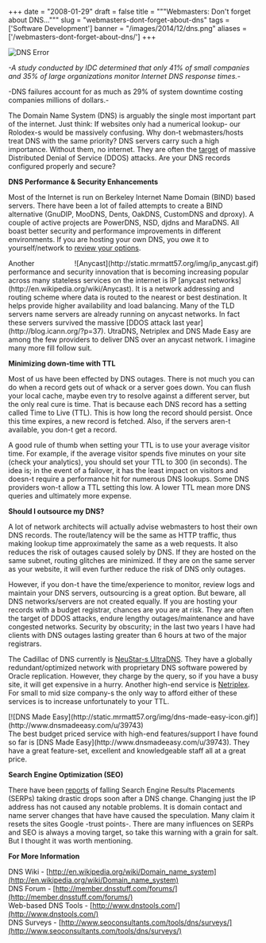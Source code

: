 
+++
date = "2008-01-29"
draft = false
title = """Webmasters: Don't forget about DNS..."""
slug = "webmasters-dont-forget-about-dns"
tags = ['Software Development']
banner = "/images/2014/12/dns.png"
aliases = ['/webmasters-dont-forget-about-dns/']
+++


![DNS Error](http://static.mrmatt57.org/img/dns_error.jpg)

*<quote>-A study conducted by IDC determined that only 41% of small companies and 35% of large organizations monitor Internet DNS response times.-</quote>*

-DNS failures account for as much as 29% of system downtime costing companies millions of dollars.-

The Domain Name System (DNS) is arguably the single most important part of the internet. Just think: If websites only had a numerical lookup- our Rolodex-s would be massively confusing. Why don-t webmasters/hosts treat DNS with the same priority? DNS servers carry such a high importance. Without them, no internet. They are often the [target](http://en.wikipedia.org/wiki/DNS_Backbone_DDoS_Attacks) of massive Distributed Denial of Service (DDOS) attacks. Are your DNS records configured properly and secure?

**DNS Performance & Security Enhancements**

Most of the Internet is run on Berkeley Internet Name Domain (BIND) based servers. There have been a lot of failed attempts to create a BIND alternative (GnuDIP, MooDNS, Dents, OakDNS, CustomDNS and dproxy). A couple of active projects are PowerDNS, NSD, djdns and MaraDNS. All boast better security and performance improvements in different environments. If you are hosting your own DNS, you owe it to yourself/network to [review your options](http://en.wikipedia.org/wiki/Comparison_of_DNS_server_software).

<div style="float: right;">![Anycast](http://static.mrmatt57.org/img/ip_anycast.gif)</div>Another performance and security innovation that is becoming increasing popular across many stateless services on the internet is IP [anycast networks](http://en.wikipedia.org/wiki/Anycast). It is a network addressing and routing scheme where data is routed to the nearest or best destination. It helps provide higher availability and load balancing. Many of the TLD servers name servers are already running on anycast networks. In fact these servers survived the massive [DDOS attack last year](http://blog.icann.org/?p=37). UtraDNS, Netriplex and DNS Made Easy are among the few providers to deliver DNS over an anycast network. I imagine many more fill follow suit.

**Minimizing down-time with TTL**

Most of us have been effected by DNS outages. There is not much you can do when a record gets out of whack or a server goes down. You can flush your local cache, maybe even try to resolve against a different server, but the only real cure is time. That is because each DNS record has a setting called Time to Live (TTL). This is how long the record should persist. Once this time expires, a new record is fetched. Also, if the servers aren-t available, you don-t get a record.

A good rule of thumb when setting your TTL is to use your average visitor time. For example, if the average visitor spends five minutes on your site (check your analytics), you should set your TTL to 300 (in seconds). The idea is; in the event of a failover, it has the least impact on visitors and doesn-t require a performance hit for numerous DNS lookups. Some DNS providers won-t allow a TTL setting this low. A lower TTL mean more DNS queries and ultimately more expense.

**Should I outsource my DNS?**

A lot of network architects will actually advise webmasters to host their own DNS records. The route/latency will be the same as HTTP traffic, thus making lookup time approximately the same as a web requests. It also reduces the risk of outages caused solely by DNS. If they are hosted on the same subnet, routing glitches are minimized. If they are on the same server as your website, it will even further reduce the risk of DNS only outages.

However, if you don-t have the time/experience to monitor, review logs and maintain your DNS servers, outsourcing is a great option. But beware, all DNS networks/servers are not created equally. If you are hosting your records with a budget registrar, chances are you are at risk. They are often the target of DDOS attacks, endure lengthy outages/maintenance and have congested networks. Security by obscurity; in the last two years I have had clients with DNS outages lasting greater than 6 hours at two of the major registrars.

The Cadillac of DNS currently is [NeuStar-s UltraDNS](http://www.neustarultraservices.biz/). They have a globally redundant/optimized network with proprietary DNS software powered by Oracle replication. However, they charge by the query, so if you have a busy site, it will get expensive in a hurry. Another high-end service is [Netriplex](http://www.netriplex.com/solutions/critical_dns/). For small to mid size company-s the only way to afford either of these services is to increase unfortunately to your TTL.

<div style="float: right;">[![DNS Made Easy](http://static.mrmatt57.org/img/dns-made-easy-icon.gif)](http://www.dnsmadeeasy.com/u/39743)</div>The best budget priced service with high-end features/support I have found so far is [DNS Made Easy](http://www.dnsmadeeasy.com/u/39743). They have a great feature-set, excellent and knowledgeable staff all at a great price.

**Search Engine Optimization (SEO)**

There have been [reports](http://www.askdavetaylor.com/can_dns_changes_affect_search_engine_results_placement_serp.html) of falling Search Engine Results Placements (SERPs) taking drastic drops soon after a DNS change. Changing just the IP address has not caused any notable problems. It is domain contact and name server changes that have have caused the speculation. Many claim it resets the sites Google -trust points-. There are many influences on SERPs and SEO is always a moving target, so take this warning with a grain for salt. But I thought it was worth mentioning.

**For More Information**

DNS Wiki - [http://en.wikipedia.org/wiki/Domain_name_system](http://en.wikipedia.org/wiki/Domain_name_system)  
 DNS Forum - [http://member.dnsstuff.com/forums/](http://member.dnsstuff.com/forums/)  
 Web-based DNS Tools - [http://www.dnstools.com/](http://www.dnstools.com/)  
 DNS Surveys - [http://www.seoconsultants.com/tools/dns/surveys/](http://www.seoconsultants.com/tools/dns/surveys/)





